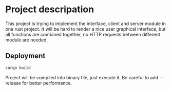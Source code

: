 # Project descripation
This project is trying to implement the interface, client and server module in one rust project. It will be hard to render a nice user graphical interface, but all functions are combined together, no HTTP requests between different module are needed.

## Deployment
```sh 
cargo build
```
Project will be compiled into binary file, just execute it. Be careful to add --release for better performance.

